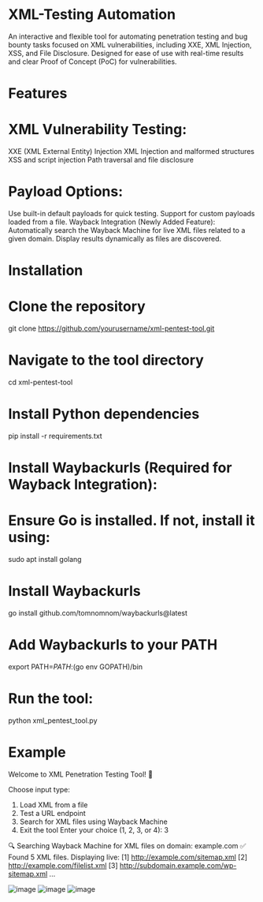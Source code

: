 # XML-Testing Automation
An interactive and flexible tool for automating penetration testing and bug bounty tasks focused on XML vulnerabilities, including XXE, XML Injection, XSS, and File Disclosure. Designed for ease of use with real-time results and clear Proof of Concept (PoC) for vulnerabilities.

# Features
# XML Vulnerability Testing:
XXE (XML External Entity) Injection
XML Injection and malformed structures
XSS and script injection
Path traversal and file disclosure
# Payload Options:
Use built-in default payloads for quick testing.
Support for custom payloads loaded from a file.
Wayback Integration (Newly Added Feature):
Automatically search the Wayback Machine for live XML files related to a given domain.
Display results dynamically as files are discovered.

# Installation
# Clone the repository
git clone https://github.com/yourusername/xml-pentest-tool.git

# Navigate to the tool directory
cd xml-pentest-tool

# Install Python dependencies
pip install -r requirements.txt

# Install Waybackurls (Required for Wayback Integration):
# Ensure Go is installed. If not, install it using:
sudo apt install golang

# Install Waybackurls
go install github.com/tomnomnom/waybackurls@latest

# Add Waybackurls to your PATH
export PATH=$PATH:$(go env GOPATH)/bin

# Run the tool:
python xml_pentest_tool.py

# Example 
Welcome to XML Penetration Testing Tool! 🚀

Choose input type:
1. Load XML from a file
2. Test a URL endpoint
3. Search for XML files using Wayback Machine
4. Exit the tool
Enter your choice (1, 2, 3, or 4): 3

🔍 Searching Wayback Machine for XML files on domain: example.com
✅ Found 5 XML files. Displaying live:
[1] http://example.com/sitemap.xml
[2] http://example.com/filelist.xml
[3] http://subdomain.example.com/wp-sitemap.xml
...


![image](https://github.com/user-attachments/assets/47a7a1c8-eb57-4ea7-b134-7344d196c9ea)
![image](https://github.com/user-attachments/assets/1bfbdc93-6b40-4aea-9287-e5dd553cdd06)
![image](https://github.com/user-attachments/assets/97d39180-25e9-4c9e-8394-80df6149b8dc)
